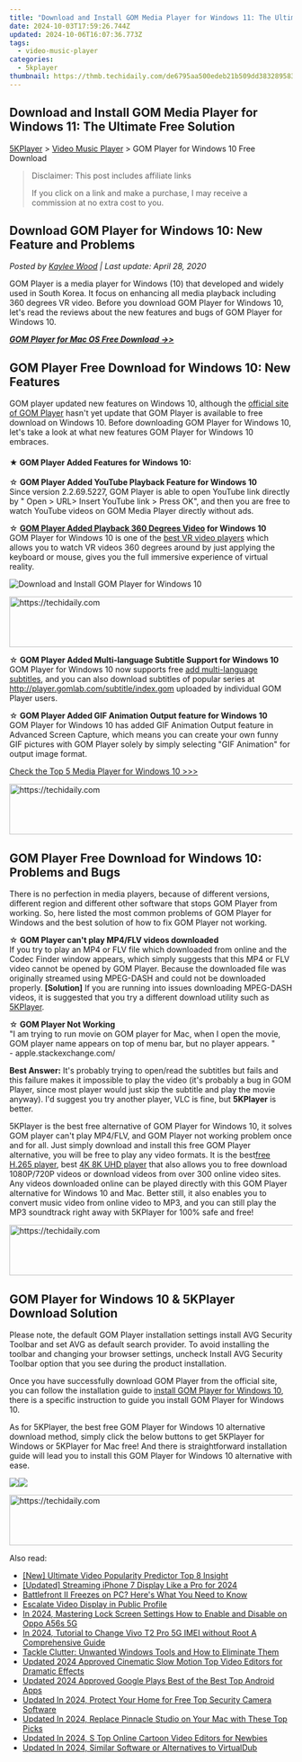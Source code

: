 ```yaml
---
title: "Download and Install GOM Media Player for Windows 11: The Ultimate Free Solution"
date: 2024-10-03T17:59:26.744Z
updated: 2024-10-06T16:07:36.773Z
tags:
  - video-music-player
categories:
  - 5kplayer
thumbnail: https://thmb.techidaily.com/de6795aa500edeb21b509dd38328958388c423fd6f106f3aad361adc4196159e.jpg
---
```


## Download and Install GOM Media Player for Windows 11: The Ultimate Free Solution

[5KPlayer](https://tools.techidaily.com/5kplayer/products/) \> [Video Music Player](https://tools.techidaily.com/5kplayer/video-music-player/) \> GOM Player for Windows 10 Free Download

>  Disclaimer: This post includes affiliate links
>
>  If you click on a link and make a purchase, I may receive a commission at no extra cost to you.
>

## Download GOM Player for Windows 10: New Feature and Problems

 _Posted by [Kaylee Wood](https://www.quora.com/profile/Amanda-Hu-21) | Last update: April 28, 2020_

GOM Player is a media player for Windows (10) that developed and widely used in South Korea. It focus on enhancing all media playback including 360 degrees VR video. Before you download GOM Player for Windows 10, let's read the reviews about the new features and bugs of GOM Player for Windows 10\. 

**_[GOM Player for Mac OS Free Download ->>](https://tools.techidaily.com/5kplayer/video-music-player/)_**

## GOM Player Free Download for Windows 10: New Features

GOM player updated new features on Windows 10, although the [official site of GOM Player](https://www.gomlab.com/) hasn't yet update that GOM Player is available to free download on Windows 10\. Before downloading GOM Player for Windows 10, let's take a look at what new features GOM Player for Windows 10 embraces. 

#### **★ GOM Player Added Features for Windows 10:**

☆ **GOM Player Added YouTube Playback Feature for Windows 10**  
 Since version 2.2.69.5227, GOM Player is able to open YouTube link directly by " Open > URL> Insert YouTube link > Press OK", and then you are free to watch YouTube videos on GOM Media Player directly without ads. 

☆ **[GOM Player Added Playback 360 Degrees Video](https://tools.techidaily.com/5kplayer/video-music-player/) for Windows 10**  
 GOM Player for Windows 10 is one of the [best VR video players](https://tools.techidaily.com/5kplayer/video-music-player/) which allows you to watch VR videos 360 degrees around by just applying the keyboard or mouse, gives you the full immersive experience of virtual reality. 

![Download and Install GOM Player for Windows 10](https://www.5kplayer.com/video-music-player/img/gom-win10-download.jpg) 

<!-- affiliate ads begin -->
<a href="https://bluettius.sjv.io/c/5597632/2139119/17108" target="_top" id="2139119">
  <img src="//a.impactradius-go.com/display-ad/17108-2139119" border="0" alt="https://techidaily.com" width="728" height="90"/>
</a>
<img height="0" width="0" src="https://bluettius.sjv.io/i/5597632/2139119/17108" style="position:absolute;visibility:hidden;" border="0" />
<!-- affiliate ads end -->

☆ **GOM Player Added Multi-language Subtitle Support for Windows 10**  
 GOM Player for Windows 10 now supports free [add multi-language subtitles](https://tools.techidaily.com/5kplayer/video-music-player/), and you can also download subtitles of popular series at <http://player.gomlab.com/subtitle/index.gom> uploaded by individual GOM Player users. 

☆ **GOM Player Added GIF Animation Output feature for Windows 10**  
 GOM Player for Windows 10 has added GIF Animation Output feature in Advanced Screen Capture, which means you can create your own funny GIF pictures with GOM Player solely by simply selecting "GIF Animation" for output image format. 

[Check the Top 5 Media Player for Windows 10 >>>](https://tools.techidaily.com/5kplayer/video-music-player/)

<!-- affiliate ads begin -->
<a href="https://appsumo.8odi.net/c/5597632/2037474/7443" target="_top" id="2037474">
  <img src="//a.impactradius-go.com/display-ad/7443-2037474" border="0" alt="https://techidaily.com" width="728" height="90"/>
</a>
<img height="0" width="0" src="https://appsumo.8odi.net/i/5597632/2037474/7443" style="position:absolute;visibility:hidden;" border="0" />
<!-- affiliate ads end -->

##  GOM Player Free Download for Windows 10: Problems and Bugs

There is no perfection in media players, because of different versions, different region and different other software that stops GOM Player from working. So, here listed the most common problems of GOM Player for Windows and the best solution of how to fix GOM Player not working. 

☆   **GOM Player can't play MP4/FLV videos downloaded**   
 If you try to play an MP4 or FLV file which downloaded from online and the Codec Finder window appears, which simply suggests that this MP4 or FLV video cannot be opened by GOM Player. Because the downloaded file was originally streamed using MPEG-DASH and could not be downloaded properly. **\[Solution\]** If you are running into issues downloading MPEG-DASH videos, it is suggested that you try a different download utility such as [5KPlayer](https://tools.techidaily.com/5kplayer/products/). 

☆   **GOM Player Not Working**   
 "I am trying to run movie on GOM player for Mac, when I open the movie, GOM player name appears on top of menu bar, but no player appears. "   
 \- apple.stackexchange.com/

**Best Answer:** It's probably trying to open/read the subtitles but fails and this failure makes it impossible to play the video (it's probably a bug in GOM Player, since most player would just skip the subtitle and play the movie anyway). I'd suggest you try another player, VLC is fine, but **5KPlayer** is better. 

5KPlayer is the best free alternative of GOM Player for Windows 10, it solves GOM player can't play MP4/FLV, and GOM Player not working problem once and for all. Just simply download and install this free GOM Player alternative, you will be free to play any video formats. It is the best[free H.265 player](https://tools.techidaily.com/5kplayer/video-music-player/), best [4K 8K UHD player](https://tools.techidaily.com/5kplayer/video-music-player/) that also allows you to free download 1080P/720P videos or download videos from over 300 online video sites. Any videos downloaded online can be played directly with this GOM Player alternative for Windows 10 and Mac. Better still, it also enables you to convert music video from online video to MP3, and you can still play the MP3 soundtrack right away with 5KPlayer for 100% safe and free! 

<!-- affiliate ads begin -->
<a href="https://appsumo.8odi.net/c/5597632/2037346/7443" target="_top" id="2037346">
  <img src="//a.impactradius-go.com/display-ad/7443-2037346" border="0" alt="https://techidaily.com" width="728" height="90"/>
</a>
<img height="0" width="0" src="https://appsumo.8odi.net/i/5597632/2037346/7443" style="position:absolute;visibility:hidden;" border="0" />
<!-- affiliate ads end -->

##  GOM Player for Windows 10 & 5KPlayer Download Solution

Please note, the default GOM Player installation settings install AVG Security Toolbar and set AVG as default search provider. To avoid installing the toolbar and changing your browser settings, uncheck Install AVG Security Toolbar option that you see during the product installation.

Once you have successfully download GOM Player from the official site, you can follow the installation guide to [install GOM Player for Windows 10](http://player.gomlab.com/notice%5Fview.gom?seq=410&page=1&language=eng&title=[Notice]%20Installation%20Guide%20of%20Every%20GOM%20products%20for%20Windows%20Enforcement%20of%20Microsoft.), there is a specific instruction to guide you install GOM Player for Windows 10\. 

As for 5KPlayer, the best free GOM Player for Windows 10 alternative download method, simply click the below buttons to get 5KPlayer for Windows or 5KPlayer for Mac free! And there is straightforward installation guide will lead you to install this GOM Player for Windows 10 alternative with ease.

[![](https://www.5kplayer.com/video-music-player/../button/freedownbackwin.png)](https://tools.techidaily.com/5kplayer/products/)[![](https://www.5kplayer.com/video-music-player/../button/freedownbackmac.png)](https://tools.techidaily.com/5kplayer/products/)

<!-- affiliate ads begin -->
<a href="https://aligracehair.sjv.io/c/5597632/1972670/19272" target="_top" id="1972670">
  <img src="//a.impactradius-go.com/display-ad/19272-1972670" border="0" alt="https://techidaily.com" width="728" height="90"/>
</a>
<img height="0" width="0" src="https://aligracehair.sjv.io/i/5597632/1972670/19272" style="position:absolute;visibility:hidden;" border="0" />
<!-- affiliate ads end -->

<ins class="adsbygoogle"
     style="display:block"
     data-ad-format="autorelaxed"
     data-ad-client="ca-pub-7571918770474297"
     data-ad-slot="1223367746"></ins>

<ins class="adsbygoogle"
     style="display:block"
     data-ad-client="ca-pub-7571918770474297"
     data-ad-slot="8358498916"
     data-ad-format="auto"
     data-full-width-responsive="true"></ins>

<span class="atpl-alsoreadstyle">Also read:</span>
<div><ul>
<li><a href="https://youtube-sure.techidaily.com/ltimate-video-popularity-predictor-top-8-insight/"><u>[New] Ultimate Video Popularity Predictor Top 8 Insight</u></a></li>
<li><a href="https://digital-screen-recording.techidaily.com/updated-streaming-iphone-7-display-like-a-pro-for-2024/"><u>[Updated] Streaming iPhone 7 Display Like a Pro for 2024</u></a></li>
<li><a href="https://win-able.techidaily.com/1722994326110-battlefront-ii-freezes-on-pc-heres-what-you-need-to-know/"><u>Battlefront II Freezes on PC? Here's What You Need to Know</u></a></li>
<li><a href="https://facebook-video-content.techidaily.com/escalate-video-display-in-public-profile/"><u>Escalate Video Display in Public Profile</u></a></li>
<li><a href="https://easy-unlock-android.techidaily.com/in-2024-mastering-lock-screen-settings-how-to-enable-and-disable-on-oppo-a56s-5g-by-drfone-android/"><u>In 2024, Mastering Lock Screen Settings How to Enable and Disable on Oppo A56s 5G</u></a></li>
<li><a href="https://sim-unlock.techidaily.com/in-2024-tutorial-to-change-vivo-t2-pro-5g-imei-without-root-a-comprehensive-guide-by-drfone-android/"><u>In 2024, Tutorial to Change Vivo T2 Pro 5G IMEI without Root A Comprehensive Guide</u></a></li>
<li><a href="https://win11-tips.techidaily.com/tackle-clutter-unwanted-windows-tools-and-how-to-eliminate-them/"><u>Tackle Clutter: Unwanted Windows Tools and How to Eliminate Them</u></a></li>
<li><a href="https://video-creation-software.techidaily.com/updated-2024-approved-cinematic-slow-motion-top-video-editors-for-dramatic-effects/"><u>Updated 2024 Approved Cinematic Slow Motion Top Video Editors for Dramatic Effects</u></a></li>
<li><a href="https://video-creation-software.techidaily.com/updated-2024-approved-google-plays-best-of-the-best-top-android-apps/"><u>Updated 2024 Approved Google Plays Best of the Best Top Android Apps</u></a></li>
<li><a href="https://video-creation-software.techidaily.com/updated-in-2024-protect-your-home-for-free-top-security-camera-software/"><u>Updated In 2024, Protect Your Home for Free Top Security Camera Software</u></a></li>
<li><a href="https://video-creation-software.techidaily.com/updated-in-2024-replace-pinnacle-studio-on-your-mac-with-these-top-picks/"><u>Updated In 2024, Replace Pinnacle Studio on Your Mac with These Top Picks</u></a></li>
<li><a href="https://video-creation-software.techidaily.com/updated-in-2024-s-top-online-cartoon-video-editors-for-newbies/"><u>Updated In 2024, S Top Online Cartoon Video Editors for Newbies</u></a></li>
<li><a href="https://video-creation-software.techidaily.com/updated-in-2024-similar-software-or-alternatives-to-virtualdub/"><u>Updated In 2024, Similar Software or Alternatives to VirtualDub</u></a></li>
</ul></div>

